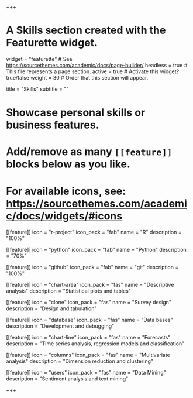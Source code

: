 +++
# A Skills section created with the Featurette widget.
widget = "featurette"  # See https://sourcethemes.com/academic/docs/page-builder/
headless = true  # This file represents a page section.
active = true  # Activate this widget? true/false
weight = 30  # Order that this section will appear.

title = "Skills"
subtitle = ""

# Showcase personal skills or business features.
# 
# Add/remove as many `[[feature]]` blocks below as you like.
# 
# For available icons, see: https://sourcethemes.com/academic/docs/widgets/#icons

[[feature]]
  icon = "r-project"
  icon_pack = "fab"
  name = "R"
  description = "100%"
  
[[feature]]
  icon = "python"
  icon_pack = "fab"
  name = "Python"
  description = "70%"  
  
[[feature]]
  icon = "github"
  icon_pack = "fab"
  name = "git"
  description = "100%" 
  
[[feature]]
  icon = "chart-area"
  icon_pack = "fas"
  name = "Descriptive analysis"
  description = "Statistical plots and tables" 

[[feature]]
  icon = "clone"
  icon_pack = "fas"
  name = "Survey design"
  description = "Design and tabulation" 

[[feature]]
  icon = "database"
  icon_pack = "fas"
  name = "Data bases"
  description = "Development and debugging" 

[[feature]]
  icon = "chart-line"
  icon_pack = "fas"
  name = "Forecasts"
  description = "Time series analysis, regression models and classification" 

[[feature]]
  icon = "columns"
  icon_pack = "fas"
  name = "Multivariate analysis"
  description = "Dimension reduction and clustering" 

[[feature]]
  icon = "users"
  icon_pack = "fas"
  name = "Data Mining"
  description = "Sentiment analysis and text mining" 

+++

